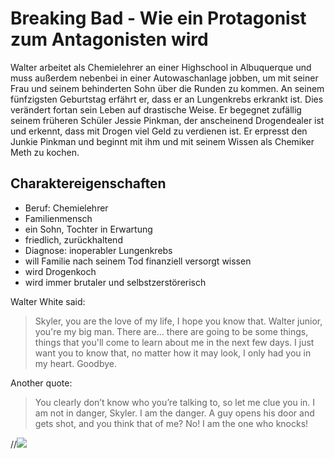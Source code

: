 # Breaking Bad - Wie ein Protagonist zum Antagonisten wird

Walter arbeitet als Chemielehrer an einer Highschool in Albuquerque und muss außerdem nebenbei in einer Autowaschanlage jobben, um mit seiner Frau und seinem behinderten Sohn über die Runden zu kommen. An seinem fünfzigsten Geburtstag erfährt er, dass er an Lungenkrebs erkrankt ist. Dies verändert fortan sein Leben auf drastische Weise. Er begegnet  zufällig seinem früheren Schüler Jessie Pinkman, der anscheinend Drogendealer ist und erkennt, dass mit Drogen viel Geld zu verdienen ist. Er erpresst den Junkie Pinkman und beginnt mit ihm und mit seinem Wissen als Chemiker Meth zu kochen.

## Charaktereigenschaften

* Beruf: Chemielehrer
* Familienmensch
* ein Sohn, Tochter in Erwartung
* friedlich, zurückhaltend
* Diagnose: inoperabler Lungenkrebs
* will Familie nach seinem Tod finanziell versorgt wissen
* wird Drogenkoch
* wird immer brutaler und selbstzerstörerisch

Walter White said:

> Skyler, you are the love of my life, I hope you know that. Walter junior, you're my big man. There are… there are going to be some things, things that you'll come to learn about me in the next few days. I just want you to know that, no matter how it may look, I only had you in my heart. Goodbye.

Another quote:
> You clearly don’t know who you’re talking to, so let me clue you in. I am not in danger, Skyler. I am the danger. A guy opens his door and gets shot, and you think that of me? No! I am the one who knocks!

//<img src="https://abagond.files.wordpress.com/2013/09/walter-white.jpg"/>
